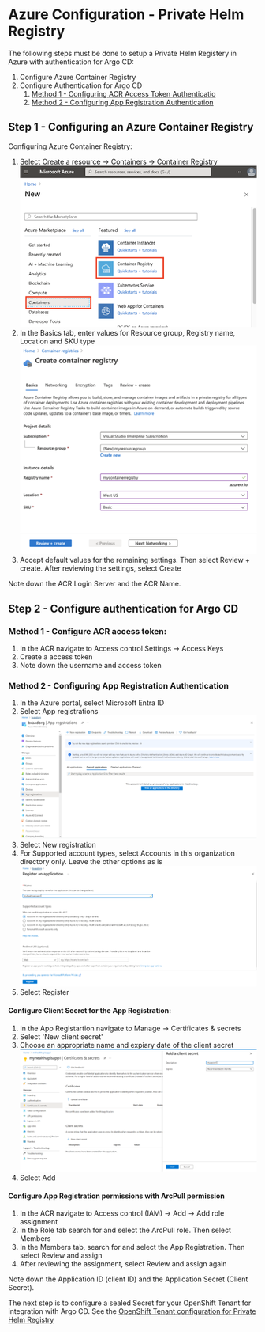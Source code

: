 # Azure Configuration - Private Helm Registry 

<!-- To create a private helm registry there are a few configuration steps that need to be done. In the Azure environment we need to configure an Azure Container Registry (ACR). To authenticate towards the ACR we have two methodes. The recommended method involves using an ACR access token and the ACR username for authentication. The second method would be to configure authentication through an App Registartion using the Application ID and an Application Secret. In addition to these Azure resources, we need to configure sealed secrets using kubeseal which will be used to integrate Argo CD. -->

The following steps must be done to setup a Private Helm Registery in Azure with authentication for Argo CD:

1. Configure Azure Container Registry
2. Configure Authentication for Argo CD 
    1. [Method 1 - Configuring ACR Access Token Authenticatio](#configuring-acr-access-token-authentication-method-1)
    2. [Method 2 - Configuring App Registration Authentication](#configuring-app-registration-authentication-method-2)


## Step 1 - Configuring an Azure Container Registry

Configuring Azure Container Registry:

1. Select Create a resource -> Containers -> Container Registry
![Basics Tab Configuration](../../../../img/Private%20Helm%20Registry/acr-step-1.png)
2. In the Basics tab, enter values for Resource group, Registry name, Location and SKU type
![Basics Tab Configuration](../../../../img/Private%20Helm%20Registry/acr-step-2.png)
3. Accept default values for the remaining settings. Then select Review + create. After reviewing the settings, select Create

Note down the ACR Login Server and the ACR Name.

## Step 2 - Configure authentication for Argo CD

### Method 1 - Configure ACR access token:

1. In the ACR navigate to Access control Settings -> Access Keys
2. Create a access token
3. Note down the username and access token

### Method 2 - Configuring App Registration Authentication 

1. In the Azure portal, select Microsoft Entra ID
2. Select App registrations
![Basics Tab Configuration](../../../../img/Private%20Helm%20Registry/app-reg-step-2.png)
1. Select New registration
2. For Supported account types, select Accounts in this organization directory only. Leave the other options as is
![Basics Tab Configuration](../../../../img/Private%20Helm%20Registry/app-reg-step-4.png)
1. Select Register

#### Configure Client Secret for the App Registration:

1. In the App Registartion navigate to Manage -> Certificates & secrets
2. Select 'New client secret'
3. Choose an appropriate name and expiary date of the client secret
![Basics Tab Configuration](../../../../img/Private%20Helm%20Registry/app-reg-client-secret.png)
4. Select Add

#### Configure App Registration permissions  with  ArcPull permission

1. In the ACR navigate to Access control (IAM) -> Add -> Add role assignment
2. In the Role tab search for and select the ArcPull role. Then select Members
3. In the Members tab, search for and select the App Registration. Then select Review and assign
4. After reviewing the assignment, select Review and assign again

Note down the Application ID (client ID) and the Application Secret (Client Secret).

The next step is to configure a sealed Secret for your OpenShift Tenant for integration with Argo CD. See the [OpenShift Tenant configuration for Private Helm Registry](../../../../OpenShift%20Tenants/Tenant%20features/GitOps/private-helm-registry-openshift-tenant.md)